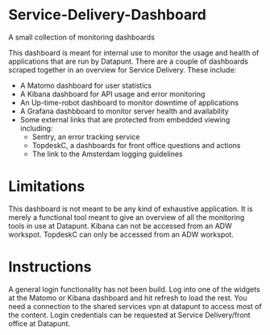 # Service-Delivery-Dashboard
A small collection of monitoring dashboards

This dashboard is meant for internal use to monitor the usage and health of applications that are run by Datapunt.
There are a couple of dashboards scraped together in an overview for Service Delivery. These include:
  - A Matomo dashboard for user statistics
  - A Kibana dashboard for API usage and error monitoring
  - An Up-time-robot dashboard to monitor downtime of applications
  - A Grafana dashbboard to monitor server health and availability
  - Some external links that are protected from embedded viewing including:
    - Sentry, an error tracking service
    - TopdeskC, a dashboards for front office questions and actions
    - The link to the Amsterdam logging guidelines
    
# Limitations
This dashboard is not meant to be any kind of exhaustive application.
It is merely a functional tool meant to give an overview of all the monitoring tools in use at Datapunt.
Kibana can not be accessed from an ADW workspot.
TopdeskC can only be accessed from an ADW workspot.

# Instructions
A general login functionality has not been build. Log into one of the widgets at the Matomo or Kibana dashboard and hit refresh to load the rest.
You need a connection to the shared services vpn at datapunt to access most of the content. 
Login credentials can be requested at Service Delivery/front office at Datapunt.
